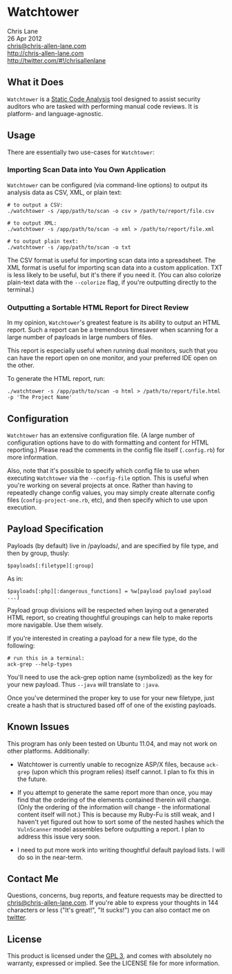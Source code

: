 Watchtower
==========
Chris Lane  
26 Apr 2012  
chris@chris-allen-lane.com  
http://chris-allen-lane.com  
http://twitter.com/#!/chrisallenlane


What it Does
------------
`Watchtower` is a [Static Code Analysis](http://en.wikipedia.org/wiki/Static_program_analysis)
tool designed to assist security auditors who are tasked with performing
manual code reviews. It is platform- and language-agnostic.


Usage
-----
There are essentially two use-cases for `Watchtower`:

### Importing Scan Data into You Own Application
`Watchtower` can be configured (via command-line options) to output its
analysis data as CSV, XML, or plain text:

	# to output a CSV:
	./watchtower -s /app/path/to/scan -o csv > /path/to/report/file.csv

	# to output XML:
	./watchtower -s /app/path/to/scan -o xml > /path/to/report/file.xml

	# to output plain text:
	./watchtower -s /app/path/to/scan -o txt

The CSV format is useful for importing scan data into a spreadsheet. The
XML format is useful for importing scan data into a custom application. TXT
is less likely to be useful, but it's there if you need it. (You can also
colorize plain-text data with the `--colorize` flag, if you're outputting
directly to the terminal.)

### Outputting a Sortable HTML Report for Direct Review
In my opinion, `Watchtower`'s greatest feature is its ability to output
an HTML report. Such a report can be a tremendous timesaver when scanning
for a large number of payloads in large numbers of files.

This report is especially useful when running dual monitors, such that
you can have the report open on one monitor, and your preferred IDE
open on the other.

To generate the HTML report, run:
	
	./watchtower -s /app/path/to/scan -o html > /path/to/report/file.html -p 'The Project Name'

    
Configuration
-------------
`Watchtower` has an extensive configuration file. (A large number of
configuration options have to do with formatting and content for HTML
reporting.) Please read the comments in the config file itself
(`.config.rb`) for more information.

Also, note that it's possible to specify which config file to use when
executing `Watchtower` via the `--config-file` option. This is useful
when you're working on several projects at once. Rather than having
to repeatedly change config values, you may simply create alternate
config files (`config-project-one.rb`, etc), and then specify which to
use upon execution.


Payload Specification
---------------------
Payloads (by default) live in <project root>/payloads/, and are specified
by file type, and then by group, thusly:

	$payloads[:filetype][:group]
	
As in:

	$payloads[:php][:dangerous_functions] = %w[payload payload payload ...]

Payload group divisions will be respected when laying out a generated
HTML report, so creating thoughtful groupings can help to make reports
more navigable. Use them wisely.

If you're interested in creating a payload for a new file type, do the following:

	# run this in a terminal:
	ack-grep --help-types

You'll need to use the ack-grep option name (symbolized) as the key
for your new payload. Thus `--java` will translate to `:java`.

Once you've determined the proper key to use for your new filetype, just
create a hash that is structured based off of one of the existing
payloads.


Known Issues
------------
This program has only been tested on Ubuntu 11.04, and may not work on
other platforms. Additionally:

* Watchtower is currently unable to recognize ASP/X files, because `ack-grep`
  (upon which this program relies) itself cannot. I plan to fix
  this in the future.

* If you attempt to generate the same report more than once, you may find
  that the ordering of the elements contained therein will change. (Only
  the ordering of the information will change - the informational content
  itself will not.) This is because my Ruby-Fu is still weak, and I haven't
  yet figured out how to sort some of the nested hashes which the `VulnScanner`
  model assembles before outputting a report. I plan to address this issue
  very soon.
  
* I need to put more work into writing thoughtful default payload lists.
  I will do so in the near-term.


Contact Me
----------
Questions, concerns, bug reports, and feature requests may be directted to
chris@chris-allen-lane.com. If you're able to express your thoughts in
144 characters or less ("It's great!", "It sucks!") you can also contact
me on [twitter](http://twitter.com/#!/chrisallenlane).


License
-------
This product is licensed under the [GPL 3](http://www.gnu.org/copyleft/gpl.html),
and comes with absolutely no warranty, expressed or implied. See the LICENSE file
for more information.
